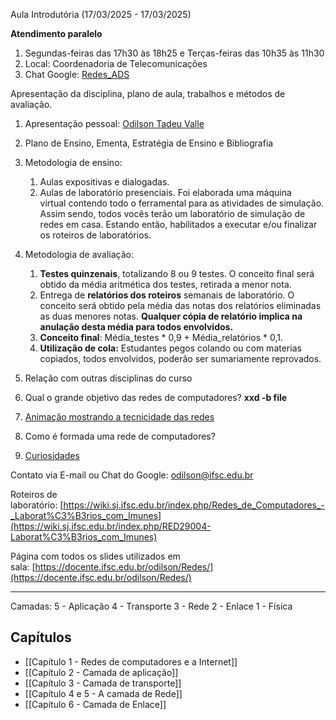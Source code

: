 Aula Introdutória (17/03/2025 - 17/03/2025)

**Atendimento paralelo**

1. Segundas-feiras das 17h30 às 18h25 e Terças-feiras das 10h35 às 11h30
2. Local: Coordenadoria de Telecomunicações
3. Chat Google: [Redes_ADS](https://chat.google.com/room/AAAAvICvJIw?cls=7)  

Apresentação da disciplina, plano de aula, trabalhos e métodos de avaliação.

1. Apresentação pessoal: [Odilson Tadeu Valle](http://lattes.cnpq.br/8054433579343358 "Currículo")
2. Plano de Ensino, Ementa, Estratégia de Ensino e Bibliografia
3. Metodologia de ensino:
    1. Aulas expositivas e dialogadas.
    2. Aulas de laboratório presenciais. Foi elaborada uma máquina virtual contendo todo o ferramental para as atividades de simulação. Assim sendo, todos vocês terão um laboratório de simulação de redes em casa. Estando então, habilitados a executar e/ou finalizar os roteiros de laboratórios.
4. Metodologia de avaliação:
    1. **Testes quinzenais**, totalizando 8 ou 9 testes. O conceito final será obtido da média aritmética dos testes, retirada a menor nota.
    2. Entrega de **relatórios dos roteiros** semanais de laboratório. O conceito será obtido pela média das notas dos relatórios eliminadas as duas menores notas. **Qualquer cópia de relatório implica na anulação desta média para todos envolvidos.**
    3. **Conceito final**: Média_testes * 0,9 + Média_relatórios * 0,1.
    4. **Utilização de cola:** Estudantes pegos colando ou com materias copiados, todos envolvidos, poderão ser sumariamente reprovados.
        
5. Relação com outras disciplinas do curso
6. Qual o grande objetivo das redes de computadores? **xxd -b file**
7. [Animação mostrando a tecnicidade das redes](https://ifscedubr-my.sharepoint.com/:p:/g/personal/odilson_ifsc_edu_br/EdfPPk_1bpRNh9-pUNxIQ20B9jh7ngsuFEYPJ_mEmeAMaw?e=bX9oK4 "Animação")
8. Como é formada uma rede de computadores? 
9. [Curiosidades](https://wiki.sj.ifsc.edu.br/wiki/index.php/RED1-EngTel_\(p%C3%A1gina\)#Curiosidades)

Contato via E-mail ou Chat do Google: odilson@ifsc.edu.br

Roteiros de laboratório: [https://wiki.sj.ifsc.edu.br/index.php/Redes_de_Computadores_-_Laborat%C3%B3rios_com_Imunes](https://wiki.sj.ifsc.edu.br/index.php/RED29004-Laborat%C3%B3rios_com_Imunes)

Página com todos os slides utilizados em sala: [https://docente.ifsc.edu.br/odilson/Redes/](https://docente.ifsc.edu.br/odilson/Redes/)

---

Camadas:
5 - Aplicação
4 - Transporte
3 - Rede
2 - Enlace
1 - Física

## Capítulos
- [[Capítulo 1 - Redes de computadores e a Internet]]
- [[Capítulo 2 - Camada de aplicação]]
- [[Capítulo 3 - Camada de transporte]]
- [[Capítulo 4 e 5 - A camada de Rede]]
- [[Capítulo 6 - Camada de Enlace]]

